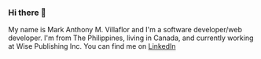 ### Hi there 👋

My name is Mark Anthony M. Villaflor and I'm a software developer/web developer.
I'm from The Philippines, living in Canada, and currently working at Wise Publishing Inc.
You can find me on [LinkedIn](https://www.linkedin.com/in/mark-anthony-villaflor/)
